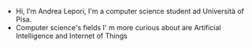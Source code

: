 - Hi, I’m Andrea Lepori, I'm a computer science student ad Università of Pisa.
- Computer science's fields I' m more curious about are Artificial Intelligence and Internet of Things


